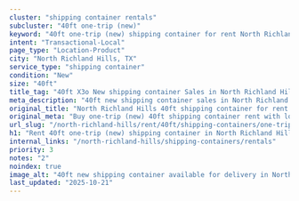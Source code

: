 ```yaml
---
cluster: "shipping container rentals"
subcluster: "40ft one-trip (new)"
keyword: "40ft one-trip (new) shipping container for rent North Richland Hills, TX"
intent: "Transactional-Local"
page_type: "Location-Product"
city: "North Richland Hills, TX"
service_type: "shipping container"
condition: "New"
size: "40ft"
title_tag: "40ft X3o New shipping container Sales in North Richland Hills | LC Container"
meta_description: "40ft new shipping container sales in North Richland Hills. Fast delivery, competitive pricing. Serving shipping containers area. Quote ID: 9YP. Call (214) 524-4168 for your free quote today."
original_title: "North Richland Hills 40ft shipping container for rent | LC"
original_meta: "Buy one-trip (new) 40ft shipping container rent with local delivery in North Richland Hills, TX. LC Container — local Since 2003. Request a fast quote today."
url_slug: "/north-richland-hills/rent/40ft/shipping-containers/one-trip-new"
h1: "Rent 40ft one-trip (new) shipping container in North Richland Hills"
internal_links: "/north-richland-hills/shipping-containers/rentals"
priority: 3
notes: "2"
noindex: true
image_alt: "40ft new shipping container available for delivery in North Richland Hills"
last_updated: "2025-10-21"
---
```


<!-- TODO: Add unique city/inventory copy, images, and internal links here. -->
